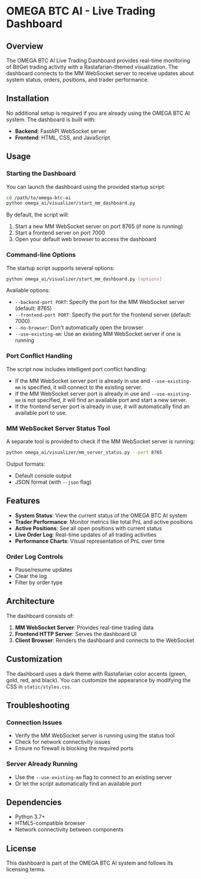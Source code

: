 # OMEGA BTC AI - Live Trading Dashboard

## Overview

The OMEGA BTC AI Live Trading Dashboard provides real-time monitoring of BitGet trading activity with a Rastafarian-themed visualization. The dashboard connects to the MM WebSocket server to receive updates about system status, orders, positions, and trader performance.

## Installation

No additional setup is required if you are already using the OMEGA BTC AI system. The dashboard is built with:

- **Backend**: FastAPI WebSocket server
- **Frontend**: HTML, CSS, and JavaScript

## Usage

### Starting the Dashboard

You can launch the dashboard using the provided startup script:

```bash
cd /path/to/omega-btc-ai
python omega_ai/visualizer/start_mm_dashboard.py
```

By default, the script will:

1. Start a new MM WebSocket server on port 8765 (if none is running)
2. Start a frontend server on port 7000
3. Open your default web browser to access the dashboard

### Command-line Options

The startup script supports several options:

```bash
python omega_ai/visualizer/start_mm_dashboard.py [options]
```

Available options:

- `--backend-port PORT`: Specify the port for the MM WebSocket server (default: 8765)
- `--frontend-port PORT`: Specify the port for the frontend server (default: 7000)
- `--no-browser`: Don't automatically open the browser
- `--use-existing-mm`: Use an existing MM WebSocket server if one is running

### Port Conflict Handling

The script now includes intelligent port conflict handling:

- If the MM WebSocket server port is already in use and `--use-existing-mm` is specified, it will connect to the existing server.
- If the MM WebSocket server port is already in use and `--use-existing-mm` is not specified, it will find an available port and start a new server.
- If the frontend server port is already in use, it will automatically find an available port to use.

### MM WebSocket Server Status Tool

A separate tool is provided to check if the MM WebSocket server is running:

```bash
python omega_ai/visualizer/mm_server_status.py --port 8765
```

Output formats:

- Default console output
- JSON format (with `--json` flag)

## Features

- **System Status**: View the current status of the OMEGA BTC AI system
- **Trader Performance**: Monitor metrics like total PnL and active positions
- **Active Positions**: See all open positions with current status
- **Live Order Log**: Real-time updates of all trading activities
- **Performance Charts**: Visual representation of PnL over time

### Order Log Controls

- Pause/resume updates
- Clear the log
- Filter by order type

## Architecture

The dashboard consists of:

1. **MM WebSocket Server**: Provides real-time trading data
2. **Frontend HTTP Server**: Serves the dashboard UI
3. **Client Browser**: Renders the dashboard and connects to the WebSocket

## Customization

The dashboard uses a dark theme with Rastafarian color accents (green, gold, red, and black). You can customize the appearance by modifying the CSS in `static/styles.css`.

## Troubleshooting

### Connection Issues

- Verify the MM WebSocket server is running using the status tool
- Check for network connectivity issues
- Ensure no firewall is blocking the required ports

### Server Already Running

- Use the `--use-existing-mm` flag to connect to an existing server
- Or let the script automatically find an available port

## Dependencies

- Python 3.7+
- HTML5-compatible browser
- Network connectivity between components

## License

This dashboard is part of the OMEGA BTC AI system and follows its licensing terms.
